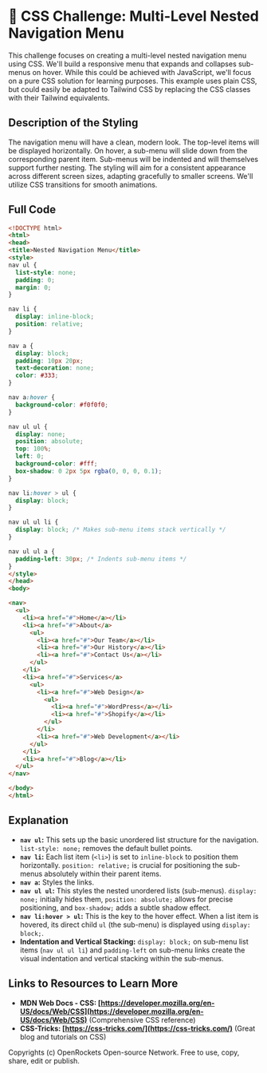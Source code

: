 # 🐞 CSS Challenge:  Multi-Level Nested Navigation Menu


This challenge focuses on creating a multi-level nested navigation menu using CSS.  We'll build a responsive menu that expands and collapses sub-menus on hover.  While this could be achieved with JavaScript, we'll focus on a pure CSS solution for learning purposes. This example uses plain CSS, but could easily be adapted to Tailwind CSS by replacing the CSS classes with their Tailwind equivalents.


## Description of the Styling

The navigation menu will have a clean, modern look.  The top-level items will be displayed horizontally.  On hover, a sub-menu will slide down from the corresponding parent item.  Sub-menus will be indented and will themselves support further nesting.  The styling will aim for a consistent appearance across different screen sizes, adapting gracefully to smaller screens.  We'll utilize CSS transitions for smooth animations.


## Full Code

```html
<!DOCTYPE html>
<html>
<head>
<title>Nested Navigation Menu</title>
<style>
nav ul {
  list-style: none;
  padding: 0;
  margin: 0;
}

nav li {
  display: inline-block;
  position: relative;
}

nav a {
  display: block;
  padding: 10px 20px;
  text-decoration: none;
  color: #333;
}

nav a:hover {
  background-color: #f0f0f0;
}

nav ul ul {
  display: none;
  position: absolute;
  top: 100%;
  left: 0;
  background-color: #fff;
  box-shadow: 0 2px 5px rgba(0, 0, 0, 0.1);
}

nav li:hover > ul {
  display: block;
}

nav ul ul li {
  display: block; /* Makes sub-menu items stack vertically */
}

nav ul ul a {
  padding-left: 30px; /* Indents sub-menu items */
}
</style>
</head>
<body>

<nav>
  <ul>
    <li><a href="#">Home</a></li>
    <li><a href="#">About</a>
      <ul>
        <li><a href="#">Our Team</a></li>
        <li><a href="#">Our History</a></li>
        <li><a href="#">Contact Us</a></li>
      </ul>
    </li>
    <li><a href="#">Services</a>
      <ul>
        <li><a href="#">Web Design</a>
          <ul>
            <li><a href="#">WordPress</a></li>
            <li><a href="#">Shopify</a></li>
          </ul>
        </li>
        <li><a href="#">Web Development</a></li>
      </ul>
    </li>
    <li><a href="#">Blog</a></li>
  </ul>
</nav>

</body>
</html>
```


## Explanation

* **`nav ul`:** This sets up the basic unordered list structure for the navigation.  `list-style: none;` removes the default bullet points.
* **`nav li`:** Each list item (`<li>`) is set to `inline-block` to position them horizontally.  `position: relative;` is crucial for positioning the sub-menus absolutely within their parent items.
* **`nav a`:** Styles the links.
* **`nav ul ul`:** This styles the nested unordered lists (sub-menus).  `display: none;` initially hides them, `position: absolute;` allows for precise positioning, and `box-shadow;` adds a subtle shadow effect.
* **`nav li:hover > ul`:** This is the key to the hover effect.  When a list item is hovered, its direct child `ul` (the sub-menu) is displayed using `display: block;`.
* **Indentation and Vertical Stacking:**  `display: block;` on sub-menu list items (`nav ul ul li`) and  `padding-left` on sub-menu links create the visual indentation and vertical stacking within the sub-menus.


## Links to Resources to Learn More

* **MDN Web Docs - CSS:  [https://developer.mozilla.org/en-US/docs/Web/CSS](https://developer.mozilla.org/en-US/docs/Web/CSS)** (Comprehensive CSS reference)
* **CSS-Tricks: [https://css-tricks.com/](https://css-tricks.com/)** (Great blog and tutorials on CSS)


Copyrights (c) OpenRockets Open-source Network. Free to use, copy, share, edit or publish.

